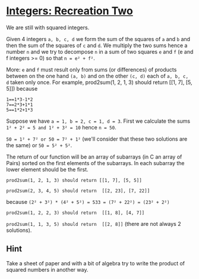 # [Integers: Recreation Two](https://www.codewars.com/kata/integers-recreation-two "https://www.codewars.com/kata/55e86e212fce2aae75000060")

We are still with squared integers.

Given 4 integers `a, b, c, d` we form the sum of the squares of `a` and `b`
and then the sum of the squares of `c` and `d`. We multiply the two sums hence a number `n` and we try to
decompose `n` in a sum of two squares `e` and `f` (e and f integers >= 0) so that `n = e² + f²`. 

More: `e` and `f` must result only from sums (or differences) of products between on the one hand `(a, b)` and on the other `(c, d)` each of `a, b, c, d` taken only once. 
For example, 
prod2sum(1, 2, 1, 3) should return [[1, 7], [5, 5]]) 
because 
```
1==1*3-1*2
7==2*3+1*1
5==1*2+1*3
```
Suppose we have `a = 1, b = 2, c = 1, d = 3`. First we calculate the sums 
`1² + 2² = 5 and 1² + 3² = 10` hence `n = 50`.



`50 = 1² + 7² or 50 = 7² + 1²` (we'll consider that these two solutions are the same)
or `50 = 5² + 5²`. 

The return of our function will be an array of subarrays (in C an array of Pairs) sorted on the first elements of the subarrays. In each subarray the lower element should be the first.

`prod2sum(1, 2, 1, 3) should return [[1, 7], [5, 5]]`

`prod2sum(2, 3, 4, 5) should return  [[2, 23], [7, 22]]`

because `(2² + 3²) * (4² + 5²) = 533 = (7² + 22²) = (23² + 2²)`

`prod2sum(1, 2, 2, 3) should return  [[1, 8], [4, 7]]`

`prod2sum(1, 1, 3, 5) should return  [[2, 8]]` (there are not always 2 solutions).

## Hint

Take a sheet of paper and with a bit of algebra try to write the product of squared numbers in another way.